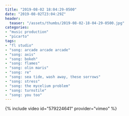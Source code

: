 ```yaml
---
title: "2019-08-02 18:04:29-0500"
date: "2019-08-02T23:04:29Z"
header:
  teaser: "/assets/thumbs/2019-08-02-18-04-29-0500.jpg"
categories:
- "music production"
- "picarto"
tags:
- "fl studio"
- "song: arcade arcade arcade"
- "song: axis"
- "song: bokeh"
- "song: flames"
- "song: olin maris"
- "song: re"
- "song: sea tide, wash away, these sorrows"
- "song: stress"
- "song: the mycelium problem"
- "song: turnstile"
- "song: you too"
---
```

{% include video id="579224641" provider="vimeo" %}
